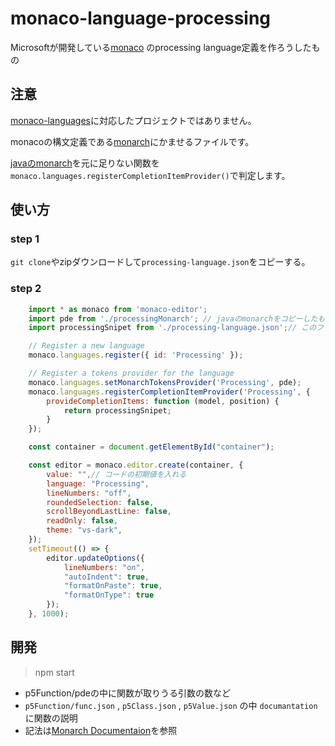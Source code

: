 # monaco-language-processing

Microsoftが開発している[monaco](https://github.com/Microsoft/monaco-editor) のprocessing language定義を作ろうしたもの

## 注意

[monaco-languages](https://github.com/Microsoft/monaco-languages)に対応したプロジェクトではありません。

monacoの構文定義である[monarch](https://microsoft.github.io/monaco-editor/monarch.html)にかませるファイルです。

[javaのmonarch](https://github.com/Microsoft/monaco-editor/blob/master/website/monarch.html#L507)を元に足りない関数を`monaco.languages.registerCompletionItemProvider()`で判定します。

## 使い方

### step 1

`git clone`やzipダウンロードして`processing-language.json`をコピーする。

### step 2

```javascript
    import * as monaco from 'monaco-editor';
    import pde from './processingMonarch'; // javaのmonarchをコピーしたもの https://github.com/Microsoft/monaco-editor/blob/master/website/monarch.html#L507
    import processingSnipet from './processing-language.json';// このファイル

    // Register a new language
    monaco.languages.register({ id: 'Processing' });

    // Register a tokens provider for the language
    monaco.languages.setMonarchTokensProvider('Processing', pde);
    monaco.languages.registerCompletionItemProvider('Processing', {
        provideCompletionItems: function (model, position) {
            return processingSnipet;
        }
    });

    const container = document.getElementById("container");

    const editor = monaco.editor.create(container, {
        value: "",// コードの初期値を入れる
        language: "Processing",
        lineNumbers: "off",
        roundedSelection: false,
        scrollBeyondLastLine: false,
        readOnly: false,
        theme: "vs-dark",
    });
    setTimeout(() => {
        editor.updateOptions({
            lineNumbers: "on",
            "autoIndent": true,
            "formatOnPaste": true,
            "formatOnType": true
        });
    }, 1000);
```

## 開発

> npm start

- p5Function/pdeの中に関数が取りうる引数の数など
- `p5Function/func.json` , `p5Class.json` , `p5Value.json` の中 `documantation` に関数の説明
- 記法は[Monarch Documentaion](https://microsoft.github.io/monaco-editor/monarch.html)を参照
